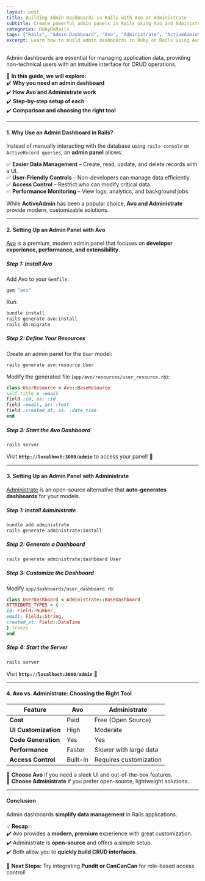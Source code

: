 ```yaml
---
layout: post  
title: Building Admin Dashboards in Rails with Avo or Administrate  
subtitle: Create powerful admin panels in Rails using Avo and Administrate  
categories: RubyOnRails  
tags: ["Rails", "Admin Dashboard", "Avo", "Administrate", "ActiveAdmin", "CRUD", "Scalability"]  
excerpt: Learn how to build admin dashboards in Ruby on Rails using Avo and Administrate, two powerful gems that simplify CRUD operations and data management.  
---
```



Admin dashboards are essential for managing application data, providing non-technical users with an intuitive interface for CRUD operations.

🚀 **In this guide, we will explore:**  
✔️ **Why you need an admin dashboard**  
✔️ **How Avo and Administrate work**  
✔️ **Step-by-step setup of each**  
✔️ **Comparison and choosing the right tool**

---

#### **1. Why Use an Admin Dashboard in Rails?**
Instead of manually interacting with the database using `rails console` or `ActiveRecord queries`, an **admin panel** allows:

✅ **Easier Data Management** – Create, read, update, and delete records with a UI.  
✅ **User-Friendly Controls** – Non-developers can manage data efficiently.  
✅ **Access Control** – Restrict who can modify critical data.  
✅ **Performance Monitoring** – View logs, analytics, and background jobs.

While **ActiveAdmin** has been a popular choice, **Avo and Administrate** provide modern, customizable solutions.

---

#### **2. Setting Up an Admin Panel with Avo**
[Avo](https://avohq.io) is a premium, modern admin panel that focuses on **developer experience, performance, and extensibility**.

##### **Step 1: Install Avo**
Add Avo to your `Gemfile`:  
```rb  
gem "avo"  
```  
Run:  
```sh  
bundle install  
rails generate avo:install  
rails db:migrate  
```

##### **Step 2: Define Your Resources**
Create an admin panel for the `User` model:  
```sh  
rails generate avo:resource User  
```

Modify the generated file (`app/avo/resources/user_resource.rb`):  
```rb  
class UserResource < Avo::BaseResource  
self.title = :email  
field :id, as: :id  
field :email, as: :text  
field :created_at, as: :date_time  
end  
```

##### **Step 3: Start the Avo Dashboard**
```sh  
rails server  
```  
Visit **`http://localhost:3000/admin`** to access your panel! 🚀

---

#### **3. Setting Up an Admin Panel with Administrate**
[Administrate](https://github.com/thoughtbot/administrate) is an open-source alternative that **auto-generates dashboards** for your models.

##### **Step 1: Install Administrate**
```sh  
bundle add administrate  
rails generate administrate:install  
```

##### **Step 2: Generate a Dashboard**
```sh  
rails generate administrate:dashboard User  
```

##### **Step 3: Customize the Dashboard**
Modify `app/dashboards/user_dashboard.rb`:  
```rb  
class UserDashboard < Administrate::BaseDashboard  
ATTRIBUTE_TYPES = {  
id: Field::Number,  
email: Field::String,  
created_at: Field::DateTime  
}.freeze  
end  
```

##### **Step 4: Start the Server**
```sh  
rails server  
```  
Visit **`http://localhost:3000/admin`** 🎉

---

#### **4. Avo vs. Administrate: Choosing the Right Tool**
| Feature         | Avo | Administrate |  
|----------------|-----|-------------|  
| **Cost**      | Paid  | Free (Open Source) |  
| **UI Customization** | High | Moderate |  
| **Code Generation** | Yes | Yes |  
| **Performance** | Faster | Slower with large data |  
| **Access Control** | Built-in | Requires customization |  

📌 **Choose Avo** if you need a sleek UI and out-of-the-box features.  
📌 **Choose Administrate** if you prefer open-source, lightweight solutions.

---

#### **Conclusion**
Admin dashboards **simplify data management** in Rails applications.

💡 **Recap:**  
✔️ Avo provides a **modern, premium** experience with great customization.  
✔️ Administrate is **open-source** and offers a simple setup.  
✔️ Both allow you to **quickly build CRUD interfaces**.

🚀 **Next Steps:** Try integrating **Pundit or CanCanCan** for role-based access control!  
